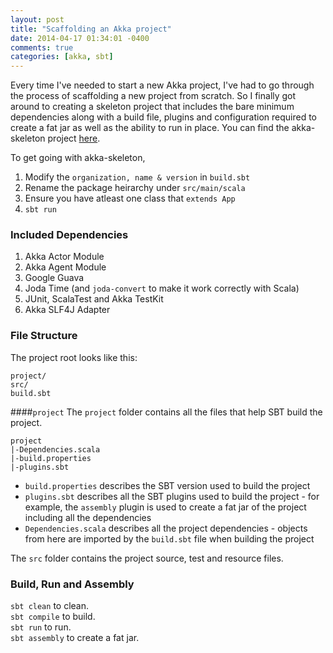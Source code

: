 ```yaml
---
layout: post
title: "Scaffolding an Akka project"
date: 2014-04-17 01:34:01 -0400
comments: true
categories: [akka, sbt]
---
```


Every time I've needed to start a new Akka project, I've had to go through the process of scaffolding a new project from scratch. So I finally got around to creating a skeleton project that includes the bare minimum dependencies along with a build file, plugins and configuration required to create a fat jar as well as the ability to run in place. You can find the akka-skeleton project [here](https://github.com/abh1nav/akka-skeleton).
  
To get going with akka-skeleton,

1. Modify the `organization, name & version` in `build.sbt`  
2. Rename the package heirarchy under `src/main/scala`
3. Ensure you have atleast one class that `extends App`
4. `sbt run`

### Included Dependencies
1. Akka Actor Module
2. Akka Agent Module
3. Google Guava
4. Joda Time (and `joda-convert` to make it work correctly with Scala)
5. JUnit, ScalaTest and Akka TestKit
6. Akka SLF4J Adapter
  
### File Structure

The project root looks like this:
  
```
project/
src/
build.sbt
```
  
####`project`
The `project` folder contains all the files that help SBT build the project. 
  
```
project
|-Dependencies.scala
|-build.properties
|-plugins.sbt
```
  
* `build.properties` describes the SBT version used to build the project  
* `plugins.sbt` describes all the SBT plugins used to build the project - for example, the `assembly` plugin is used to create a fat jar of the project including all the dependencies  
* `Dependencies.scala` describes all the project dependencies - objects from here are imported by the `build.sbt` file when building the project  
  
The `src` folder contains the project source, test and resource files.

### Build, Run and Assembly
`sbt clean` to clean.  
`sbt compile` to build.  
`sbt run` to run.  
`sbt assembly` to create a fat jar.  
